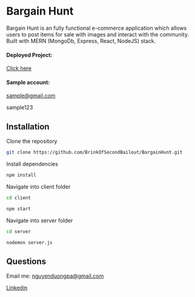 # Bargain Hunt

Bargain Hunt is an fully functional e-commerce application which allows users to post items for sale with images and interact with the community. Built with MERN (MongoDb, Express, React, NodeJS) stack.

#### Deployed Project: 
[Click here](http://54.213.192.7/)

#### Sample account:

sample@gmail.com

sample123

## Installation

Clone the repository

```bash
git clone https://github.com/BrinkOfSecondBailout/BargainHunt.git
```

Install dependencies 

```bash
npm install
```

Navigate into client folder
```bash
cd client
```
```bash
npm start
```
Navigate into server folder
```bash
cd server
```
```bash
nodemon server.js
```

## Questions

Email me: nguyenduongpa@gmail.com

[Linkedin](https://www.linkedin.com/in/softwaredev-nguyen/)